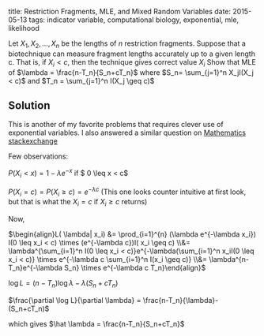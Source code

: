 title: Restriction Fragments, MLE,  and Mixed Random Variables
date: 2015-05-13
tags: indicator variable, computational biology, exponential, mle, likelihood


Let $X_1, X_2, \dots , X_n$ be the lengths of $n$ restriction fragments. Suppose that a
biotechnique can measure fragment lengths accurately up to a given length c.
That is, if $X_i < c$, then the technique gives correct value $X_i$
Show that MLE of $\lambda = \frac{n-T_n}{S_n+cT_n}$ where $S_n= \sum_{j=1}^n X_jI(X_j < c)$ and $T_n = \sum_{j=1}^n I(X_j \geq c)$




## Solution

This is another of my favorite problems that requires clever use of exponential variables.
I also answered a similar  question on [Mathematics stackexchange](http://math.stackexchange.com/a/1281204/171836)

Few observations:

$P(X_i < x)  = 1 - \lambda e^{-x}$ if $ 0 \leq x < c$

$P(X_i = c) = P(X_i \geq c) = e^{-\lambda c}$ (This one looks counter intuitive at first look, but that is what the $X_i=c$ if $X_i \geq c$ returns)

Now,

$\begin{align}L( \lambda| x_i) &= \prod_{i=1}^{n}  (\lambda e^{-\lambda x_i}) I(0 \leq x_i < c) \times (e^{-\lambda c})I( x_i \geq c) \\&= \lambda^{\sum_{i=1}^n I(0 \leq x_i < c)}e^{-\lambda(\sum_{i=1}^n x_iI(0 \leq x_i < c)} \times e^{-\lambda c \sum_{i=1}^n I(x_i \geq c)} \\&= \lambda^{n-T_n}e^{-\lambda S_n} \times e^{-\lambda c T_n}\end{align}$ 

$\log L= (n-T_n) \log \lambda -\lambda(S_n+cT_n)$

$\frac{\partial \log L}{\partial \lambda} = \frac{n-T_n}{\lambda}-(S_n+cT_n)$

which gives $\hat \lambda = \frac{n-T_n}{S_n+cT_n}$
